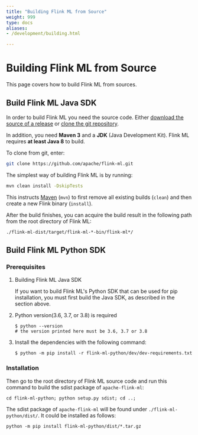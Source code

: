 ```yaml
---
title: "Building Flink ML from Source"
weight: 999
type: docs
aliases:
- /development/building.html

---
```


<!--
Licensed to the Apache Software Foundation (ASF) under one
or more contributor license agreements.  See the NOTICE file
distributed with this work for additional information
regarding copyright ownership.  The ASF licenses this file
to you under the Apache License, Version 2.0 (the
"License"); you may not use this file except in compliance
with the License.  You may obtain a copy of the License at

  http://www.apache.org/licenses/LICENSE-2.0

Unless required by applicable law or agreed to in writing,
software distributed under the License is distributed on an
"AS IS" BASIS, WITHOUT WARRANTIES OR CONDITIONS OF ANY
KIND, either express or implied.  See the License for the
specific language governing permissions and limitations
under the License.
-->

# Building Flink ML from Source

This page covers how to build Flink ML from sources.

## Build Flink ML Java SDK

In order to build Flink ML you need the source code. Either [download the source
of a release](https://flink.apache.org/downloads.html) or [clone the git
repository](https://github.com/apache/flink-ml.git).

In addition, you need **Maven 3** and a **JDK** (Java Development Kit). Flink ML
requires **at least Java 8** to build.

To clone from git, enter:

```bash
git clone https://github.com/apache/flink-ml.git
```

The simplest way of building Flink ML is by running:

```bash
mvn clean install -DskipTests
```

This instructs [Maven](http://maven.apache.org/) (`mvn`) to first remove all
existing builds (`clean`) and then create a new Flink binary (`install`).

After the build finishes, you can acquire the build result in the following path
from the root directory of Flink ML:

```
./flink-ml-dist/target/flink-ml-*-bin/flink-ml*/
```

## Build Flink ML Python SDK

### Prerequisites

1. Building Flink ML Java SDK 

   If you want to build Flink ML's Python SDK that can be used for pip
   installation, you must first build the Java SDK, as described in the section
   above.

2. Python version(3.6, 3.7, or 3.8) is required
   ```shell
   $ python --version
   # the version printed here must be 3.6, 3.7 or 3.8
   ```

3. Install the dependencies with the following command:
   ```shell
   $ python -m pip install -r flink-ml-python/dev/dev-requirements.txt
   ```

### Installation

Then go to the root directory of Flink ML source code and run this command to
build the sdist package of `apache-flink-ml`:

```shell
cd flink-ml-python; python setup.py sdist; cd ..;
```

The sdist package of `apache-flink-ml` will be found under
`./flink-ml-python/dist/`. It could be installed as follows:

```shell
python -m pip install flink-ml-python/dist/*.tar.gz
```


